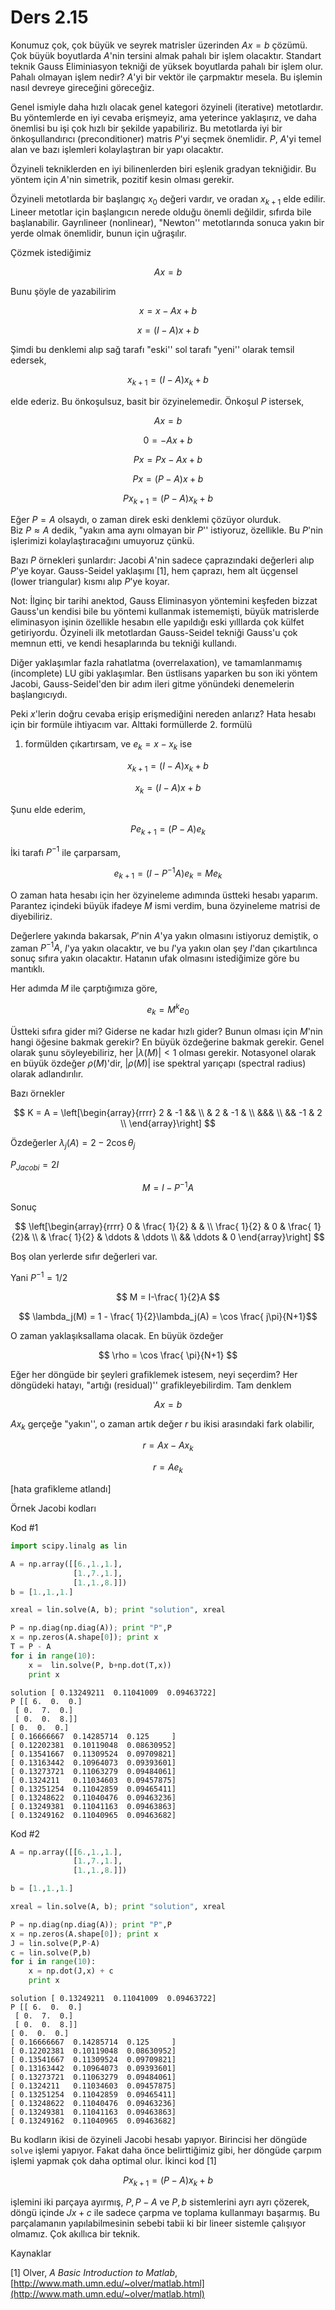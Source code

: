 # Ders 2.15

Konumuz çok, çok büyük ve seyrek matrisler üzerinden $Ax = b$ çözümü. Çok
büyük boyutlarda $A$'nin tersini almak pahalı bir işlem olacaktır. Standart
teknik Gauss Eliminiasyon tekniği de yüksek boyutlarda pahalı bir işlem
olur. Pahalı olmayan işlem nedir? $A$'yi bir vektör ile çarpmaktır
mesela. Bu işlemin nasıl devreye gireceğini göreceğiz.

Genel ismiyle daha hızlı olacak genel kategori özyineli (iterative)
metotlardır. Bu yöntemlerde en iyi cevaba erişmeyiz, ama yeterince
yaklaşırız, ve daha önemlisi bu işi çok hızlı bir şekilde
yapabiliriz. Bu metotlarda iyi bir önkoşullandırıcı (preconditioner)
matris $P$'yi seçmek önemlidir. $P$, $A$'yi temel alan ve bazı işlemleri
kolaylaştıran bir yapı olacaktır. 

Özyineli tekniklerden en iyi bilinenlerden biri eşlenik gradyan
tekniğidir. Bu yöntem için $A$'nin simetrik, pozitif kesin olması gerekir.

Özyineli metotlarda bir başlangıç $x_0$ değeri vardır, ve oradan $x_{k+1}$
elde edilir. Lineer metotlar için başlangıcın nerede olduğu önemli
değildir, sıfırda bile başlanabilir. Gayrılineer (nonlinear), "Newton''
metotlarında sonuca yakın bir yerde olmak önemlidir, bunun için uğraşılır.

Çözmek istediğimiz 

$$ Ax = b $$

Bunu şöyle de yazabilirim 

$$ x = x - Ax + b $$

$$ x = (I - A)x + b $$

Şimdi bu denklemi alıp sağ tarafı "eski'' sol tarafı "yeni'' olarak
temsil edersek,

$$ x_{k+1} = (I - A)x_k + b $$

elde ederiz. Bu önkoşulsuz, basit bir özyinelemedir. Önkoşul $P$ istersek,

$$ Ax = b $$

$$ 0 = -Ax + b $$

$$ Px = Px - Ax + b $$

$$ Px = (P -A)x + b $$

$$ Px_{k+1} =  (P - A)x_k + b $$

Eğer $P = A$ olsaydı, o zaman direk eski denklemi çözüyor olurduk.  
Biz $P\approx A$ dedik, "yakın ama aynı olmayan bir $P$'' istiyoruz,
özellikle. Bu $P$'nin işlerimizi kolaylaştıracağını umuyoruz çünkü.

Bazı $P$ örnekleri şunlardır: Jacobi $A$'nin sadece çaprazındaki değerleri
alıp $P$'ye koyar. Gauss-Seidel yaklaşımı [1], hem çaprazı, hem alt üçgensel
(lower triangular) kısmı alıp $P$'ye koyar.

Not: İlginç bir tarihi anektod, Gauss Eliminasyon yöntemini keşfeden bizzat
Gauss'un kendisi bile bu yöntemi kullanmak istememişti, büyük matrislerde
eliminasyon işinin özellikle hesabın elle yapıldığı eski yılllarda çok
külfet getiriyordu. Özyineli ilk metotlardan Gauss-Seidel tekniği Gauss'u
çok memnun etti, ve kendi hesaplarında bu tekniği kullandı.

Diğer yaklaşımlar fazla rahatlatma (overrelaxation), ve tamamlanmamış
(incomplete) LU gibi yaklaşımlar. Ben üstlisans yaparken bu son iki yöntem
Jacobi, Gauss-Seidel'den bir adım ileri gitme yönündeki denemelerin
başlangıcıydı. 

Peki $x$'lerin doğru cevaba erişip erişmediğini nereden anlarız? Hata
hesabı için bir formüle ihtiyacım var. Alttaki formüllerde 2. formülü
1. formülden çıkartırsam, ve $e_k = x - x_k$ ise

$$ x_{k+1} = (I - A)x_k + b $$

$$ x_k = (I - A)x + b $$

Şunu elde ederim,

$$ Pe_{k+1} = (P-A)e_k $$

İki tarafı $P^{-1}$ ile çarparsam,

$$ e_{k+1} = (I-P^{-1}A)e_k = Me_k$$

O zaman hata hesabı için her özyineleme adımında üstteki hesabı
yaparım. Parantez içindeki büyük ifadeye $M$ ismi verdim, buna özyineleme
matrisi de diyebiliriz. 

Değerlere yakında bakarsak, $P$'nin $A$'ya yakın olmasını istiyoruz
demiştik, o zaman $P^{-1}A$, $I$'ya yakın olacaktır, ve bu $I$'ya yakın
olan şey $I$'dan çıkartılınca sonuç sıfıra yakın olacaktır. Hatanın ufak
olmasını istediğimize göre bu mantıklı. 

Her adımda $M$ ile çarptığımıza göre, 

$$ e_k = M^k e_0 $$

Üstteki sıfıra gider mi? Giderse ne kadar hızlı gider? Bunun olması için
$M$'nin hangi öğesine bakmak gerekir? En büyük özdeğerine bakmak
gerekir. Genel olarak şunu söyleyebiliriz, her $|\lambda(M)| < 1$ olması
gerekir. Notasyonel olarak en büyük özdeğer $\rho(M)$'dir, $|\rho(M)|$ ise
spektral yarıçapı (spectral radius) olarak adlandırılır.

Bazı örnekler

$$ K = A = 
\left[\begin{array}{rrrr}
2 & -1 && \\
& 2 & -1 & \\
&&& \\
&& -1 & 2 \\
\end{array}\right]
$$

Özdeğerler $\lambda_j(A) = 2 - 2 \cos\theta_j$

$P_{Jacobi} = 2I$

$$ M = I-P^{-1}A  $$

Sonuç

$$ 
\left[\begin{array}{rrrr}
0 & \frac{ 1}{2} & & \\
\frac{ 1}{2} & 0 & \frac{ 1}{2}& \\
 & \frac{ 1}{2} & \ddots & \ddots \\
 && \ddots & 0
\end{array}\right]
$$

Boş olan yerlerde sıfır değerleri var. 

Yani $P^{-1} = 1/2$

$$ M = I-\frac{ 1}{2}A  $$

$$ \lambda_j(M) = 1 - \frac{ 1}{2}\lambda_j(A) = \cos \frac{ j\pi}{N+1}$$

O zaman yaklaşıksallama olacak. En büyük özdeğer

$$ \rho = \cos \frac{ \pi}{N+1} $$

Eğer her döngüde bir şeyleri grafiklemek istesem, neyi seçerdim? Her
döngüdeki hatayı, "artığı (residual)'' grafikleyebilirdim. Tam denklem

$$ Ax = b $$

$Ax_k$ gerçeğe "yakın'', o zaman artık değer $r$ bu ikisi arasındaki fark
olabilir, 

$$ r = Ax - Ax_k $$

$$ r = Ae_k $$

[hata grafikleme atlandı]

Örnek Jacobi kodları

Kod \#1

```python
import scipy.linalg as lin

A = np.array([[6.,1.,1.],
              [1.,7.,1.],
              [1.,1.,8.]])
b = [1.,1.,1.]

xreal = lin.solve(A, b); print "solution", xreal

P = np.diag(np.diag(A)); print "P",P
x = np.zeros(A.shape[0]); print x
T = P - A
for i in range(10):
    x =  lin.solve(P, b+np.dot(T,x))
    print x
```

```
solution [ 0.13249211  0.11041009  0.09463722]
P [[ 6.  0.  0.]
 [ 0.  7.  0.]
 [ 0.  0.  8.]]
[ 0.  0.  0.]
[ 0.16666667  0.14285714  0.125     ]
[ 0.12202381  0.10119048  0.08630952]
[ 0.13541667  0.11309524  0.09709821]
[ 0.13163442  0.10964073  0.09393601]
[ 0.13273721  0.11063279  0.09484061]
[ 0.1324211   0.11034603  0.09457875]
[ 0.13251254  0.11042859  0.09465411]
[ 0.13248622  0.11040476  0.09463236]
[ 0.13249381  0.11041163  0.09463863]
[ 0.13249162  0.11040965  0.09463682]
```

Kod \#2

```python
A = np.array([[6.,1.,1.],
              [1.,7.,1.],
              [1.,1.,8.]])

b = [1.,1.,1.]

xreal = lin.solve(A, b); print "solution", xreal

P = np.diag(np.diag(A)); print "P",P
x = np.zeros(A.shape[0]); print x
J = lin.solve(P,P-A)
c = lin.solve(P,b)
for i in range(10):
    x = np.dot(J,x) + c
    print x
```

```
solution [ 0.13249211  0.11041009  0.09463722]
P [[ 6.  0.  0.]
 [ 0.  7.  0.]
 [ 0.  0.  8.]]
[ 0.  0.  0.]
[ 0.16666667  0.14285714  0.125     ]
[ 0.12202381  0.10119048  0.08630952]
[ 0.13541667  0.11309524  0.09709821]
[ 0.13163442  0.10964073  0.09393601]
[ 0.13273721  0.11063279  0.09484061]
[ 0.1324211   0.11034603  0.09457875]
[ 0.13251254  0.11042859  0.09465411]
[ 0.13248622  0.11040476  0.09463236]
[ 0.13249381  0.11041163  0.09463863]
[ 0.13249162  0.11040965  0.09463682]
```

Bu kodların ikisi de özyineli Jacobi hesabı yapıyor. Birincisi her döngüde 
`solve` işlemi yapıyor. Fakat daha önce belirttiğimiz gibi, her
döngüde çarpım işlemi yapmak çok daha optimal olur. İkinci kod [1]

$$ Px_{k+1} =  (P - A)x_k + b $$ 

işlemini iki parçaya ayırmış, $P,P-A$ ve $P,b$ sistemlerini ayrı ayrı
çözerek, döngü içinde $Jx + c$ ile sadece çarpma ve toplama kullanmayı
başarmış. Bu parçalamanın yapılabilmesinin sebebi tabii ki bir lineer
sistemle çalışıyor olmamız. Çok akıllıca bir teknik. 

Kaynaklar

[1] Olver, *A Basic Introduction to Matlab*, [http://www.math.umn.edu/~olver/matlab.html](http://www.math.umn.edu/~olver/matlab.html)




